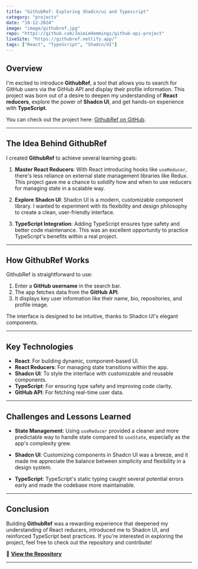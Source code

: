 ```yaml
---
title: "GithubRef: Exploring Shadcn/ui and Typescript"
category: "projects"
date: "10-12-2024"
image: "image/githubref.jpg"
repo: "https://github.com/JaimieHemmings/github-api-project"
liveSite: "https://githubref.netlify.app/"
tags: ["React", "TypeScript", "Shadcn/UI"]
---
```


## Overview

I'm excited to introduce **GithubRef**, a tool that allows you to search for GitHub users via the GitHub API and display their profile information. This project was born out of a desire to deepen my understanding of **React reducers**, explore the power of **Shadcn UI**, and get hands-on experience with **TypeScript**.

You can check out the project here: [GithubRef on GitHub](https://githubref.netlify.app/).

---

## The Idea Behind GithubRef

I created **GithubRef** to achieve several learning goals:

1. **Master React Reducers**: With React introducing hooks like `useReducer`, there's less reliance on external state management libraries like Redux. This project gave me a chance to solidify how and when to use reducers for managing state in a scalable way.

2. **Explore Shadcn UI**: Shadcn UI is a modern, customizable component library. I wanted to experiment with its flexibility and design philosophy to create a clean, user-friendly interface.

3. **TypeScript Integration**: Adding TypeScript ensures type safety and better code maintenance. This was an excellent opportunity to practice TypeScript's benefits within a real project.

---

## How GithubRef Works

GithubRef is straightforward to use:

1. Enter a **GitHub username** in the search bar.
2. The app fetches data from the **GitHub API**.
3. It displays key user information like their name, bio, repositories, and profile image.

The interface is designed to be intuitive, thanks to Shadcn UI's elegant components.

---

## Key Technologies

- **React**: For building dynamic, component-based UI.
- **React Reducers**: For managing state transitions within the app.
- **Shadcn UI**: To style the interface with customizable and reusable components.
- **TypeScript**: For ensuring type safety and improving code clarity.
- **GitHub API**: For fetching real-time user data.

---

## Challenges and Lessons Learned

- **State Management**: Using `useReducer` provided a cleaner and more predictable way to handle state compared to `useState`, especially as the app's complexity grew.
  
- **Shadcn UI**: Customizing components in Shadcn UI was a breeze, and it made me appreciate the balance between simplicity and flexibility in a design system.
  
- **TypeScript**: TypeScript's static typing caught several potential errors early and made the codebase more maintainable.

---

## Conclusion

Building **GithubRef** was a rewarding experience that deepened my understanding of React reducers, introduced me to Shadcn UI, and reinforced TypeScript best practices. If you're interested in exploring the project, feel free to check out the repository and contribute!

🔗 **[View the Repository](https://githubref.netlify.app/)**

---
